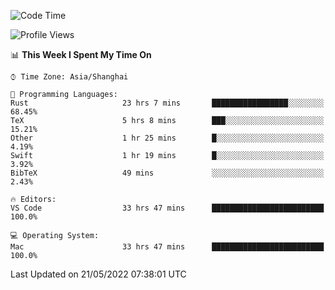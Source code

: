 <!--START_SECTION:waka-->
![Code Time](http://img.shields.io/badge/Code%20Time-1%2C339%20hrs%2052%20mins-blue)

![Profile Views](http://img.shields.io/badge/Profile%20Views-150-blue)

📊 **This Week I Spent My Time On** 

```text
⌚︎ Time Zone: Asia/Shanghai

💬 Programming Languages: 
Rust                     23 hrs 7 mins       █████████████████░░░░░░░░   68.45% 
TeX                      5 hrs 8 mins        ███░░░░░░░░░░░░░░░░░░░░░░   15.21% 
Other                    1 hr 25 mins        █░░░░░░░░░░░░░░░░░░░░░░░░   4.19% 
Swift                    1 hr 19 mins        █░░░░░░░░░░░░░░░░░░░░░░░░   3.92% 
BibTeX                   49 mins             ░░░░░░░░░░░░░░░░░░░░░░░░░   2.43%

🔥 Editors: 
VS Code                  33 hrs 47 mins      █████████████████████████   100.0%

💻 Operating System: 
Mac                      33 hrs 47 mins      █████████████████████████   100.0%

```


 Last Updated on 21/05/2022 07:38:01 UTC
<!--END_SECTION:waka-->
